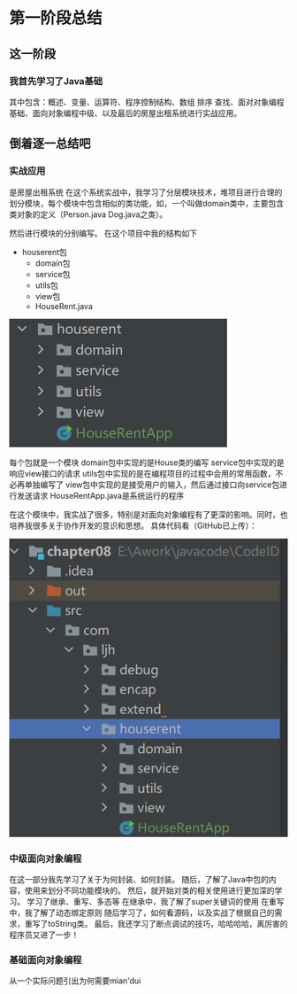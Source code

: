 # 第一阶段总结
## 这一阶段
### 我首先学习了Java基础

其中包含：概述、变量、运算符、程序控制结构、数组 排序 查找、面对对象编程基础、面向对象编程中级、以及最后的房屋出租系统进行实战应用。

## 倒着逐一总结吧
### 实战应用
是房屋出租系统
在这个系统实战中，我学习了分层模块技术，堆项目进行合理的划分模块，每个模块中包含相似的类功能，如，一个叫做domain类中，主要包含类对象的定义（Person.java Dog.java之类）。

然后进行模块的分别编写。
在这个项目中我的结构如下
- houserent包
	- domain包
	- service包
	- utils包
	- view包
	- HouseRent.java

![输入图片说明](/imgs/2024-07-14/16GGNWhhRzbjfJW1.png)

每个包就是一个模块
domain包中实现的是House类的编写
service包中实现的是响应view接口的请求
utils包中实现的是在编程项目的过程中会用的常用函数，不必再单独编写了
view包中实现的是接受用户的输入，然后通过接口向service包进行发送请求
HouseRentApp.java是系统运行的程序

在这个模块中，我实战了很多，特别是对面向对象编程有了更深的影响。同时，也培养我很多关于协作开发的意识和思想。
具体代码看（GitHub已上传）：

![输入图片说明](/imgs/2024-07-14/F1TXcypm5NbjuVo6.png)

### 中级面向对象编程
在这一部分我先学习了关于为何封装、如何封装。
随后，了解了Java中包的内容，使用来划分不同功能模块的。
然后，就开始对类的相关使用进行更加深的学习。
学习了继承、重写、多态等
在继承中，我了解了super关键词的使用
在重写中，我了解了动态绑定原则
随后学习了，如何看源码，以及实战了根据自己的需求，重写了toString类。
最后，我还学习了断点调试的技巧，哈哈哈哈，离厉害的程序员又进了一步！

### 基础面向对象编程
从一个实际问题引出为何需要mian'dui
<!--stackedit_data:
eyJoaXN0b3J5IjpbLTczNDM2ODA5MywyODMxMDU3OTddfQ==
-->